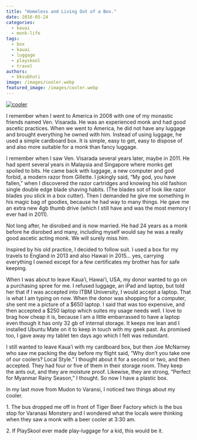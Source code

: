 ```yaml
---
title: "Homeless and Living Out of a Box."
date: 2016-05-24
categories: 
  - kauai
  - monk-life
tags: 
  - box
  - kauai
  - luggage
  - playskool
  - travel
authors: 
  - bksubhuti
image: /images/cooler.webp
featured_image: /images/cooler.webp
---
```


[![cooler](/images/cooler.webp)](/images/2016/05/cooler.webp)

I remember when I went to America in 2008 with one of my monastic friends named Ven. Visarada. He was an experienced monk and had good ascetic practices. When we went to America, he did not have any luggage and brought everything he owned with him. Instead of using luggage, he used a simple cardboard box. It is simple, easy to get, easy to dispose of and also more suitable for a monk than fancy luggage.

I remember when I saw Ven. Visarada several years later, maybe in 2011. He had spent several years in Malaysia and Singapore where monks get spoiled to bits. He came back with luggage, a new computer and god forbid, a modern razor from Gillette. I jokingly said, “My god, you have fallen,” when I discovered the razor cartridges and knowing his old fashion single double edge blade shaving habits. (The blades sot of look like razor blades you stick in a box cutter). Then I demanded he give me something in his magic bag of goodies, because he had way to many things. He gave me an extra new 4gb thumb drive (which I still have and was the most memory I ever had in 2011).

Not long after, he disrobed and is now married. He had 24 years as a monk before he disrobed and many, including myself would say he was a really good ascetic acting monk. We will surely miss him.

Inspired by his old practice, I decided to follow suit. I used a box for my travels to England in 2013 and also Hawaii in 2015… yes, carrying everything I owned except for a few certificates my brother has for safe keeping.

When I was about to leave Kaua’i, Hawai’i, USA, my donor wanted to go on a purchasing spree for me. I refused luggage, an iPad and laptop, but told her that if I was accepted into ITBM University, I would accept a laptop. That is what I am typing on now. When the donor was shopping for a computer, she sent me a picture of a $650 laptop. I said that was too expensive, and then accepted a $250 laptop which suites my usage needs well. I love to brag how cheap it is, because I am a little embarrassed to have a laptop even though it has only 32 gb of internal storage. It keeps me lean and I installed Ubuntu Mate on it to keep in touch with my geek past. As promised too, I gave away my tablet ten days ago which I felt was redundant.

I still wanted to leave Kaua’i with my cardboard box, but then Joe McNarney who saw me packing the day before my flight said, “Why don’t you take one of our coolers? Local Style.” I thought about it for a second or two, and then accepted. They had four or five of them in their storage room. They keep the ants out, and they are moisture proof. Likewise, they are strong, “Perfect for Myanmar Rainy Season,” I thought. So now I have a plastic box.

In my last move from Mudon to Varansi, I noticed two things about my cooler.

1\. The bus dropped me off in front of Tiger Beer Factory which is the bus stop for Varanasi Monstery and I wondered what the locals were thinking when they saw a monk with a beer cooler at 3:30 am.

2\. If PlaySkool ever made play-luggage for a kid, this would be it.